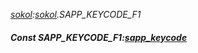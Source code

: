 _[sokol](../../modules/sokol/sokol-module.md):[sokol](../../modules/sokol/sokol-module.md).SAPP\_KEYCODE\_F1_
##### Const SAPP\_KEYCODE\_F1:[sapp_keycode](../../modules/sokol/sokol-sapp_keycode.md)

